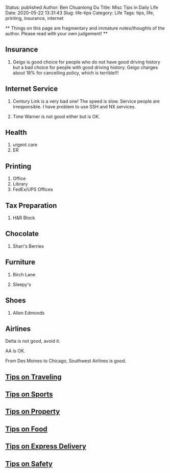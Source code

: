 Status: published
Author: Ben Chuanlong Du
Title: Misc Tips in Daily Life
Date: 2020-05-22 13:31:43
Slug: life-tips
Category: Life
Tags: tips, life, printing, insurance, internet

**
Things on this page are fragmentary and immature notes/thoughts of the author.
Please read with your own judgement!
**

## Insurance

1. Geigo is good choice for people who do not have good driving history
    but a bad choice for people with good driving history.
    Geigo charges about 18% for cancelling policy,
    which is terrible!!!

## Internet Service

1. Century Link is a very bad one!
    The speed is slow.
    Service people are irresponsible.
    I have problem to use SSH and NX services.

2. Time Warner is not good either but is OK.

## Health

1. urgent care
2. ER

## Printing

1. Office
2. Library
3. FedEx/UPS Offices

## Tax Preparation

1. H&R Block

## Chocolate

1. Shari's Berries

## Furniture

1. Birch Lane

2. Sleepy's

## Shoes

1. Allen Edmonds

## Airlines

Delta is not good, avoid it.

AA is OK.

From Des Moines to Chicago, Southwest Airlines is good.

## [Tips on Traveling](http://www.legendu.net/misc/blog/traveling-tips/)

## [Tips on Sports](http://www.legendu.net/misc/blog/sports-tips/)

## [Tips on Property](http://www.legendu.net/misc/blog/tips-on-property/)

## [Tips on Food](http://www.legendu.net/misc/blog/food-tips/)

## [Tips on Express Delivery](http://www.legendu.net/misc/blog/shunfeng-deliver/)

## [Tips on Safety](http://www.legendu.net/misc/blog/safty-tips/)